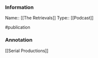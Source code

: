 ### Information

Name:: [[The Retrievals]]
Type:: [[Podcast]]

#publication


### Annotation

[[Serial Productions]]

